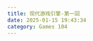 ```yaml
---
title: 现代游戏引擎-第一回
date: 2025-01-15 19:43:34
category: Games 104
---
```


<!-- ### 前言
1. 现代战争，是系统与系统之间的对抗
2. 数字孪生：将现实转换为虚拟
3. 游戏引擎的教父：John Carmack，卡神
4. 任何一个游戏引擎，都有一个uptick，
5. 关联课程：games 101


### 游戏引擎架构 -->